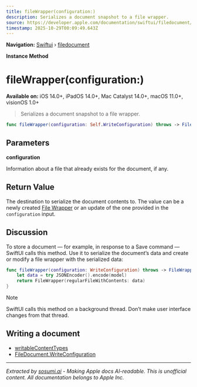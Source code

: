 ```yaml
---
title: fileWrapper(configuration:)
description: Serializes a document snapshot to a file wrapper.
source: https://developer.apple.com/documentation/swiftui/filedocument/filewrapper(configuration:)
timestamp: 2025-10-29T00:09:49.643Z
---
```


**Navigation:** [Swiftui](/documentation/swiftui) › [filedocument](/documentation/swiftui/filedocument)

**Instance Method**

# fileWrapper(configuration:)

**Available on:** iOS 14.0+, iPadOS 14.0+, Mac Catalyst 14.0+, macOS 11.0+, visionOS 1.0+

> Serializes a document snapshot to a file wrapper.

```swift
func fileWrapper(configuration: Self.WriteConfiguration) throws -> FileWrapper
```

## Parameters

**configuration**

Information about a file that already exists for the document, if any.



## Return Value

The destination to serialize the document contents to. The value can be a newly created [File Wrapper](/documentation/Foundation/FileWrapper) or an update of the one provided in the `configuration` input.

## Discussion

To store a document — for example, in response to a Save command — SwiftUI calls this method. Use it to serialize the document’s data and create or modify a file wrapper with the serialized data:

```swift
func fileWrapper(configuration: WriteConfiguration) throws -> FileWrapper {
    let data = try JSONEncoder().encode(model)
    return FileWrapper(regularFileWithContents: data)
}
```

> [!NOTE]
> SwiftUI calls this method on a background thread. Don’t make user interface changes from that thread.

## Writing a document

- [writableContentTypes](/documentation/swiftui/filedocument/writablecontenttypes)
- [FileDocument.WriteConfiguration](/documentation/swiftui/filedocument/writeconfiguration)

---

*Extracted by [sosumi.ai](https://sosumi.ai) - Making Apple docs AI-readable.*
*This is unofficial content. All documentation belongs to Apple Inc.*

